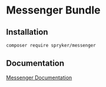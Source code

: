 # Messenger Bundle

## Installation

```
composer require spryker/messenger
```

## Documentation

[Messenger Documentation](http://spryker.github.io/core/bundles/messenger)
